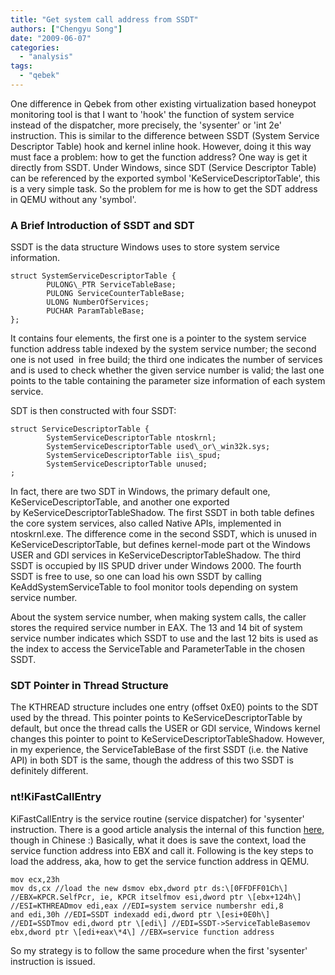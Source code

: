 ```yaml
---
title: "Get system call address from SSDT"
authors: ["Chengyu Song"]
date: "2009-06-07"
categories: 
  - "analysis"
tags:
  - "qebek"
---
```


One difference in Qebek from other existing virtualization based honeypot monitoring tool is that I want to 'hook' the function of system service instead of the dispatcher, more precisely, the 'sysenter' or 'int 2e' instruction. This is similar to the difference between SSDT (System Service Descriptor Table) hook and kernel inline hook. However, doing it this way must face a problem: how to get the function address? One way is get it directly from SSDT. Under Windows, since SDT (Service Descriptor Table) can be referenced by the exported symbol 'KeServiceDescriptorTable', this is a very simple task. So the problem for me is how to get the SDT address in QEMU without any 'symbol'.
### A Brief Introduction of SSDT and SDT

SSDT is the data structure Windows uses to store system service information.

  
```
struct SystemServiceDescriptorTable {  
        PULONG\_PTR ServiceTableBase;  
        PULONG ServiceCounterTableBase;  
        ULONG NumberOfServices;  
        PUCHAR ParamTableBase;  
};
```

It contains four elements, the first one is a pointer to the system service function address table indexed by the system service number; the second one is not used  in free build; the third one indicates the number of services and is used to check whether the given service number is valid; the last one points to the table containing the parameter size information of each system service.

SDT is then constructed with four SSDT:

```
struct ServiceDescriptorTable {  
        SystemServiceDescriptorTable ntoskrnl;  
        SystemServiceDescriptorTable used\_or\_win32k.sys;  
        SystemServiceDescriptorTable iis\_spud;  
        SystemServiceDescriptorTable unused;  
;
```

In fact, there are two SDT in Windows, the primary default one, KeServiceDescriptorTable, and another one exported by KeServiceDescriptorTableShadow. The first SSDT in both table defines the core system services, also called Native APIs, implemented in ntoskrnl.exe. The difference come in the second SSDT, which is unused in KeServiceDescriptorTable, but defines kernel-mode part ot the Windows USER and GDI services in KeServiceDescriptorTableShadow. The third SSDT is occupied by IIS SPUD driver under Windows 2000. The fourth SSDT is free to use, so one can load his own SSDT by calling KeAddSystemServiceTable to fool monitor tools depending on system service number.

About the system service number, when making system calls, the caller stores the required service number in EAX. The 13 and 14 bit of system service number indicates which SSDT to use and the last 12 bits is used as the index to access the ServiceTable and ParameterTable in the chosen SSDT.

### SDT Pointer in Thread Structure

The KTHREAD structure includes one entry (offset 0xE0) points to the SDT used by the thread. This pointer points to KeServiceDescriptorTable by default, but once the thread calls the USER or GDI service, Windows kernel changes this pointer to point to KeServiceDescriptorTableShadow. However, in my experience, the ServiceTableBase of the first SSDT (i.e. the Native API) in both SDT is the same, though the address of this two SSDT is definitely different.

### nt!KiFastCallEntry

KiFastCallEntry is the service routine (service dispatcher) for 'sysenter' instruction. There is a good article analysis the internal of this function [here](http://bbs.pediy.com/showthread.php?p=630730), though in Chinese :) Basically, what it does is save the context, load the service function address into EBX and call it. Following is the key steps to load the address, aka, how to get the service function address in QEMU.

```
mov ecx,23h  
mov ds,cx //load the new dsmov ebx,dword ptr ds:\[0FFDFF01Ch\] //EBX=KPCR.SelfPcr, ie, KPCR itselfmov esi,dword ptr \[ebx+124h\] //ESI=KTHREADmov edi,eax //EDI=system service numbershr edi,8  
and edi,30h //EDI=SSDT indexadd edi,dword ptr \[esi+0E0h\] //EDI=SSDTmov edi,dword ptr \[edi\] //EDI=SSDT->ServiceTableBasemov ebx,dword ptr \[edi+eax\*4\] //EBX=service function address  
```

So my strategy is to follow the same procedure when the first 'sysenter' instruction is issued.
